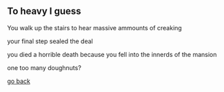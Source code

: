 ## To heavy I guess 

You walk up the stairs to hear massive ammounts of creaking

your final step sealed the deal

you died a horrible death because you fell into the innerds of the mansion

one too many doughnuts?

[go back](../journey-ends.md)